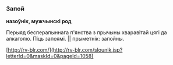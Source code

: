### Запой
**назоўнік, мужчынскі род**

Перыяд бесперапыннага п'янства з прычыны хваравітай цягі да алкаголю. Піць запоямі. || прыметнік: запойны.

<a rel="author">[http://rv-blr.com/](http://rv-blr.com/slounik.jsp?letterId=0&maskId=0&pageId=1058)</a>
